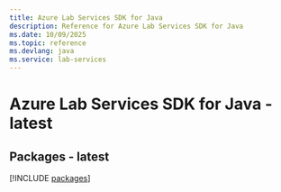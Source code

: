 ```yaml
---
title: Azure Lab Services SDK for Java
description: Reference for Azure Lab Services SDK for Java
ms.date: 10/09/2025
ms.topic: reference
ms.devlang: java
ms.service: lab-services
---
```

# Azure Lab Services SDK for Java - latest
## Packages - latest
[!INCLUDE [packages](lab-services-index.md)]